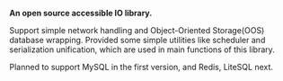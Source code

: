 **An open source accessible IO library.**

Support simple network handling and Object-Oriented Storage(OOS) database wrapping.
Provided some simple utilities like scheduler and serialization unification,
which are used in main functions of this library.

Planned to support MySQL in the first version, and Redis, LiteSQL next.